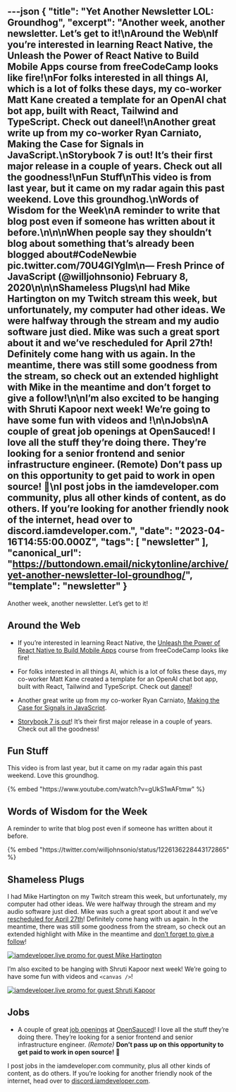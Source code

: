 ---json
{
  "title": "Yet Another Newsletter LOL: Groundhog",
  "excerpt": "Another week, another newsletter. Let’s get to it!\nAround the Web\nIf you’re interested in learning React Native, the Unleash the Power of React Native to Build Mobile Apps course from freeCodeCamp looks like fire!\nFor folks interested in all things AI, which is a lot of folks these days, my co-worker Matt Kane created a template for an OpenAI chat bot app, built with React, Tailwind and TypeScript. Check out daneel!\nAnother great write up from my co-worker Ryan Carniato, Making the Case for Signals in JavaScript.\nStorybook 7 is out! It’s their first major release in a couple of years. Check out all the goodness!\nFun Stuff\nThis video is from last year, but it came on my radar again this past weekend. Love this groundhog.\nWords of Wisdom for the Week\nA reminder to write that blog post even if someone has written about it before.\n\n\nWhen people say they shouldn’t blog about something that’s already been blogged about#CodeNewbie pic.twitter.com/70U4GIYglm\n— Fresh Prince of JavaScript (@willjohnsonio) February 8, 2020\n\n\nShameless Plugs\nI had Mike Hartington on my Twitch stream this week, but unfortunately, my computer had other ideas. We were halfway through the stream and my audio software just died. Mike was such a great sport about it and we’ve rescheduled for April 27th! Definitely come hang with us again. In the meantime, there was still some goodness from the stream, so check out an extended highlight with Mike in the meantime and don’t forget to give a follow!\n\nI’m also excited to be hanging with Shruti Kapoor next week! We’re going to have some fun with videos and <canvas />!\n\nJobs\nA couple of great job openings at OpenSauced! I love all the stuff they’re doing there. They’re looking for a senior frontend and senior infrastructure engineer. (Remote) Don’t pass up on this opportunity to get paid to work in open source! 🍕\nI post jobs in the iamdeveloper.com community, plus all other kinds of content, as do others. If you’re looking for another friendly nook of the internet, head over to discord.iamdeveloper.com.",
  "date": "2023-04-16T14:55:00.000Z",
  "tags": [
    "newsletter"
  ],
  "canonical_url": "https://buttondown.email/nickytonline/archive/yet-another-newsletter-lol-groundhog/",
  "template": "newsletter"
}
---

<p>Another week, another newsletter. Let&rsquo;s get to it!</p>
<h2>Around the Web</h2>
<ul>
<li>
<p>If you&rsquo;re interested in learning React Native, the <a href="https://www.freecodecamp.org/news/react-native-full-course-android-ios-development?utm_source=nickytonline&amp;utm_medium=email&amp;utm_campaign=yet-another-newsletter-lol-groundhog" target="_blank">Unleash the Power of React Native to Build Mobile Apps</a> course from freeCodeCamp looks like fire!</p>
</li>
<li>
<p>For folks interested in all things AI, which is a lot of folks these days, my co-worker Matt Kane created a template for an OpenAI chat bot app, built with React, Tailwind and TypeScript. Check out <a href="https://github.com/ascorbic/daneel?utm_source=nickytonline&amp;utm_medium=email&amp;utm_campaign=yet-another-newsletter-lol-groundhog" target="_blank">daneel</a>!</p>
</li>
<li>
<p>Another great write up from my co-worker Ryan Carniato, <a href="https://dev.to/this-is-learning/making-the-case-for-signals-in-javascript-4c7i?utm_source=nickytonline&amp;utm_medium=email&amp;utm_campaign=yet-another-newsletter-lol-groundhog" target="_blank">Making the Case for Signals in JavaScript</a>.</p>
</li>
<li>
<p><a href="https://storybook.js.org/blog/storybook-7-0/?utm_source=nickytonline&amp;utm_medium=email&amp;utm_campaign=yet-another-newsletter-lol-groundhog" target="_blank">Storybook 7 is out</a>! It&rsquo;s their first major release in a couple of years. Check out all the goodness!</p>
</li>
</ul>
<h2>Fun Stuff</h2>
<p>This video is from last year, but it came on my radar again this past weekend. Love this groundhog.</p>{% embed "https://www.youtube.com/watch?v=gUkS1wAFtmw" %}
<h2>Words of Wisdom for the Week</h2>
<p>A reminder to write that blog post even if someone has written about it before.</p>
{% embed "https://twitter.com/willjohnsonio/status/1226136228443172865" %}
<h2>Shameless Plugs</h2>
<p>I had Mike Hartington on my Twitch stream this week, but unfortunately, my computer had other ideas. We were halfway through the stream and my audio software just died. Mike was such a great sport about it and we&rsquo;ve <a href="https://www.iamdeveloper.com/pages/stream-schedule/?utm_source=nickytonline&amp;utm_medium=email&amp;utm_campaign=yet-another-newsletter-lol-groundhog#mike-hartington-building-with-ionic" target="_blank">rescheduled for April 27th</a>! Definitely come hang with us again. In the meantime, there was still some goodness from the stream, so check out an extended highlight with Mike in the meantime and <a href="https://nickyt.live?utm_source=nickytonline&amp;utm_medium=email&amp;utm_campaign=yet-another-newsletter-lol-groundhog" target="_blank">don&rsquo;t forget to give a follow</a>!</p>
<p><a href="https://www.twitch.tv/videos/1792276158?utm_source=nickytonline&amp;utm_medium=email&amp;utm_campaign=yet-another-newsletter-lol-groundhog" target="_blank"><img alt="iamdeveloper.live promo for guest Mike Hartington" class="newsletter-image" src="https://buttondown.imgix.net/images/5c9a0e67-3bb0-4314-b91e-6b43d6c3344b.png?w=960&amp;fit=max" /></a></p>
<p>I&rsquo;m also excited to be hanging with Shruti Kapoor next week! We&rsquo;re going to have some fun with videos and <code>&lt;canvas /&gt;</code>!</p>
<p><a href="https://www.iamdeveloper.com/pages/stream-schedule/?utm_source=nickytonline&amp;utm_medium=email&amp;utm_campaign=yet-another-newsletter-lol-groundhog#shruti-kapoor-html-videos-on-canvas-" target="_blank"><img alt="iamdeveloper.live promo for guest Shruti Kapoor" class="newsletter-image" src="https://buttondown.imgix.net/images/3bbe33e2-d286-40d8-aadd-1e275a7cf33d.png?w=960&amp;fit=max" /></a></p>
<h2>Jobs</h2>
<ul>
<li>A couple of great <a href="https://jobs.lever.co/opensauced?utm_source=nickytonline&amp;utm_medium=email&amp;utm_campaign=yet-another-newsletter-lol-groundhog" target="_blank">job openings</a> at <a href="https://opensauced.pizza?utm_source=nickytonline&amp;utm_medium=email&amp;utm_campaign=yet-another-newsletter-lol-groundhog" target="_blank">OpenSauced</a>! I love all the stuff they&rsquo;re doing there. They’re looking for a senior frontend and senior infrastructure engineer. <em>(Remote)</em> <strong>Don&rsquo;t pass up on this opportunity to get paid to work in open source!</strong> 🍕</li>
</ul>
<p>I post jobs in the iamdeveloper.com community, plus all other kinds of content, as do others. If you&rsquo;re looking for another friendly nook of the internet, head over to <a href="http://discord.iamdeveloper.com?utm_source=nickytonline&amp;utm_medium=email&amp;utm_campaign=yet-another-newsletter-lol-groundhog" target="_blank">discord.iamdeveloper.com</a>.</p>
